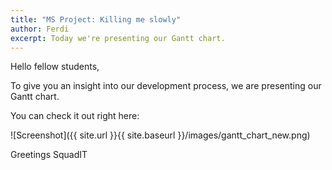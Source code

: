 ```yaml
---
title: "MS Project: Killing me slowly"
author: Ferdi
excerpt: Today we're presenting our Gantt chart.
---
```


Hello fellow students,

To give you an insight into our development process, we are presenting our Gantt chart.

You can check it out right here:

![Screenshot]({{ site.url }}{{ site.baseurl }}/images/gantt_chart_new.png)

Greetings SquadIT